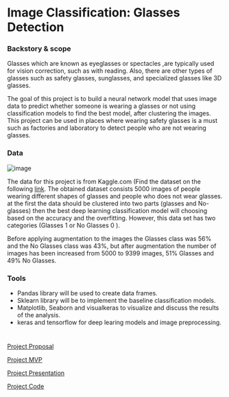 
# Image Classification: Glasses Detection

### Backstory & scope

Glasses which are known as eyeglasses or spectacles ,are typically used for vision correction, such as with reading.
Also, there are other types of glasses such as safety glasses, sunglasses, and specialized glasses like 3D glasses.

The goal of this project is to build a neural network model that uses image data to predict whether someone is wearing a glasses or not using
classification models to find the best model, after clustering the images. This project can be used in places where wearing safety glasses is a 
must such as factories and laboratory to detect people who are not wearing glasses.

### Data

![image](https://user-images.githubusercontent.com/90555117/145207468-ce4e4b06-cb6f-4346-9647-e5eca0374698.png)

The data for this project is from Kaggle.com (Find the dataset on the following [link](https://www.kaggle.com/jeffheaton/glasses-or-no-glasses).
The obtained dataset consists 5000 images of
people wearing different shapes of glasses and people who does not wear glasses. at the first the data should be clustered into two parts (glasses and No-glasses)
then the best deep learning classification model will choosing based on the accuracy and the overfitting. However, 
this data set has two categories (Glasses 1 or No Glasses 0 ).

Before applying augmentation to the images the Glasses class was 56% and the No Glasses class was 43%, but after augmentation the number of images has been increased from 5000 to 9399 images,
51% Glasses and 49% No Glasses.

### Tools
- Pandas library will be used to create data frames.
- Sklearn library will be to implement the baseline classification models.
- Matplotlib, Seaborn and visualkeras to visualize and discuss the results of the analysis.
- keras and tensorflow for deep learing models and image preprocessing.

#
[Project Proposal](Proposal_Glasses_Detection.md)

[Project MVP](MVP_Glasses_Detection.md)

[Project Presentation](https://github.com/AliMufeed/Glasses_Detection_Deep_Learning/blob/e19f000f4a3d998a9d6e1608d6225a299f29b019/Glasses%20Detection%20Image%20Classification%20Presentation.pdf)

[Project Code](Glasses_Detection_Image_Classification.ipynb)

